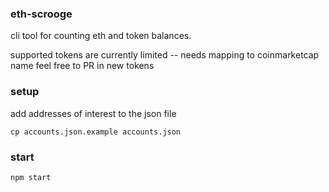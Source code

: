 ### eth-scrooge

cli tool for counting eth and token balances.

supported tokens are currently limited -- needs mapping to coinmarketcap name
feel free to PR in new tokens

### setup

add addresses of interest to the json file
```
cp accounts.json.example accounts.json
```

### start

```
npm start
```